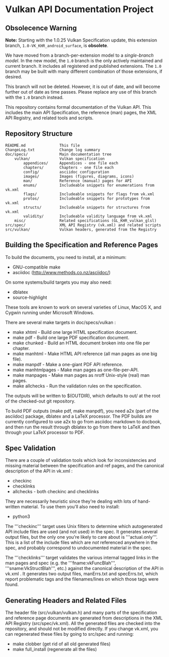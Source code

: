 Vulkan API Documentation Project
================================

Obsolecence Warning
-------------------

**Note:** Starting with the 1.0.25 Vulkan Specification update, this
extension branch, `1.0-VK_KHR_android_surface`, is **obsolete**.

We have moved from a branch-per-extension model to a *single-branch model*.
In the new model, the `1.0` branch is the only actively maintained and
current branch. It includes all registered and published extensions. The
`1.0` branch may be built with many different combination of those
extensions, if desired.

This branch will not be deleted. However, it is out of date, and will become
further out of date as time passes. Please replace any use of this branch
with the `1.0` branch instead.

This repository contains formal documentation of the Vulkan API. This
includes the main API Specification, the reference (man) pages, the XML API
Registry, and related tools and scripts.

Repository Structure
--------------------

```
README.md               This file
ChangeLog.txt           Change log summary
doc/specs/              Main documentation tree
    vulkan/             Vulkan specification
        appendices/     Appendices - one file each
        chapters/       Chapters - one file each
        config/         asciidoc configuration
        images/         Images (figures, diagrams, icons)
        man/            Reference (manual) pages for API
        enums/          Includeable snippets for enumerations from vk.xml
        flags/          Includeable snippets for flags from vk.xml
        protos/         Includeable snippets for prototypes from vk.xml
        structs/        Includeable snippets for structures from vk.xml
        validity/       Includeable validity language from vk.xml
    misc/               Related specifications (GL_KHR_vulkan_glsl)
src/spec/               XML API Registry (vk.xml) and related scripts
src/vulkan/             Vulkan headers, generated from the Registry
```

Building the Specification and Reference Pages
----------------------------------------------

To build the documents, you need to install, at a minimum:

* GNU-compatible make
* asciidoc (http://www.methods.co.nz/asciidoc/)

On some systems/build targets you may also need:

* dblatex
* source-highlight

These tools are known to work on several varieties of Linux, MacOS X, and
Cygwin running under Microsoft Windows.

There are several make targets in doc/specs/vulkan :

* make xhtml - Build one large HTML specification document.
* make pdf - Build one large PDF specification document.
* make chunked - Build an HTML document broken into one file per chapter.
* make manhtml - Make HTML API reference (all man pages as one big file).
* make manpdf - Make a one-giant PDF API reference.
* make manhtmlpages - Make man pages as one-file-per-API.
* make manpages - Make man pages as nroff Unix-style (real) man pages.
* make allchecks - Run the validation rules on the specification.

The outputs will be written to $(OUTDIR), which defaults to out/ at the root
of the checked-out git repository.

To build PDF outputs (make pdf, make manpdf), you need a2x (part of the
asciidoc) package, dblatex and a LaTeX processor. The PDF builds are
currently configured to use a2x to go from asciidoc markdown to docbook, and
then run the result through dblatex to go from there to LaTeX and then
through your LaTeX processor to PDF.

Spec Validation
---------------

There are a couple of validation tools which look for inconsistencies and
missing material between the specification and ref pages, and the canonical
description of the API in vk.xml :

* checkinc
* checklinks
* allchecks - both checkinc and checklinks

They are necessarily heuristic since they're dealing with lots of
hand-written material. To use them you'll also need to install:

* python3

The '''checkinc''' target uses Unix filters to determine which autogenerated
API include files are used (and not used) in the spec. It generates several
output files, but the only one you're likely to care about is
'''actual.only'''. This is a list of the include files which are *not*
referenced anywhere in the spec, and probably correspond to undocumented
material in the spec.

The '''checklinks''' target validates the various internal tagged links in
the man pages and spec (e.g. the '''fname:vkFuncBlah''',
'''sname:VkStructBlah''', etc.) against the canonical description of the API
in vk.xml . It generates two output files, manErrs.txt and specErrs.txt,
which report problematic tags and the filenames/lines on which those tags
were found.


Generating Headers and Related Files
------------------------------------

The header file (src/vulkan/vulkan.h) and many parts of the specification
and reference page documents are generated from descriptions in the XML API
Registry (src/spec/vk.xml). All the generated files are checked into the
repository, and should not be modified directly. If you change vk.xml,
you can regenerated these files by going to src/spec and running:

* make clobber (get rid of all old generated files)
* make full_install (regenerate all the files)
